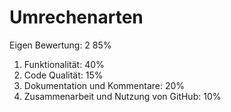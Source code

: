 # Umrechenarten
 
Eigen Bewertung: 2   85%

1. Funktionalität: 40%
2. Code Qualität: 15%
3. Dokumentation und Kommentare: 20%
4. Zusammenarbeit und Nutzung von GitHub: 10%